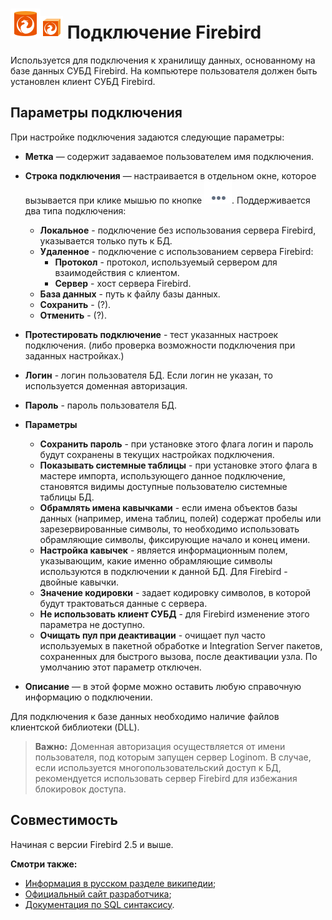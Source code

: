 # ![](../../../images/icons/vendors/fbunidacdbconnection.svg)![](../../../images/icons/data-sources/wh-firebird_default.svg) Подключение Firebird

Используется для подключения к хранилищу данных, основанному на базе данных СУБД Firebird. На компьютере пользователя должен быть установлен клиент СУБД Firebird.

## Параметры подключения

При настройке подключения задаются следующие параметры:

* **Метка** — содержит задаваемое пользователем имя подключения.
* **Строка подключения** — настраивается в отдельном окне, которое вызывается при клике мышью по кнопке ![уточнить](../../../images/extjs-theme/form/open-trigger/open-trigger_default.svg). Поддерживается два типа подключения:
  * **Локальное** - подключение без использования сервера Firebird, указывается только путь к БД.
  * **Удаленное** - подключение с использованием сервера Firebird:
    * **Протокол** - протокол, используемый сервером для взаимодействия с клиентом.
    * **Сервер** - хост сервера Firebird.
  * **База данных** - путь к файлу базы данных.
  * **Сохранить** - (?).
  * **Отменить** - (?).
* **Протестировать подключение** - тест указанных настроек подключения. (либо проверка возможности подключения при заданных настройках.)
* **Логин** - логин пользователя БД. Если логин не указан, то используется доменная авторизация.
* **Пароль** - пароль пользователя БД.

* **Параметры**
  * **Сохранить пароль** - при установке этого флага логин и пароль будут сохранены в текущих настройках подключения.
  * **Показывать системные таблицы** - при установке этого флага в мастере импорта, использующего данное подключение, становятся видимы доступные пользователю системные таблицы БД.
  * **Обрамлять имена кавычками** - если имена объектов базы данных (например, имена таблиц, полей) содержат пробелы или зарезервированные символы, то необходимо использовать обрамляющие символы, фиксирующие начало и конец имени.
  * **Настройка кавычек** - является информационным полем, указывающим, какие именно обрамляющие символы используются в подключении к данной БД. Для Firebird - двойные кавычки.
  * **Значение кодировки** - задает кодировку символов, в которой будут трактоваться данные с сервера.
  * **Не использовать клиент СУБД** -  для Firebird изменение этого параметра не доступно.
  * **Очищать пул при деактивации** - очищает пул часто используемых в пакетной обработке и Integration Server пакетов, сохраненных для быстрого вызова, после деактивации узла. По умолчанию этот параметр отключен.

* **Описание** — в этой форме можно оставить любую справочную информацию о подключении.

Для подключения ​к базе данных необходимо наличие файлов клиентской библиотеки (DLL).

> **Важно:** Доменная авторизация осуществляется от имени пользователя, под которым запущен сервер Loginom. В случае, если используется многопользовательский доступ к БД, рекомендуется использовать сервер Firebird для избежания блокировок доступа.

## Совместимость

Начиная с версии Firebird 2.5 и выше.

**Смотри также:**

* [Информация в русском разделе википедии](https://ru.wikipedia.org/wiki/Firebird);
* [Официальный сайт разработчика](https://firebirdsql.org/);
* [Документация по SQL синтаксису](https://www.firebirdsql.org/file/documentation/reference_manuals/fblangref25-en/html/fblangref25-dml.html).
